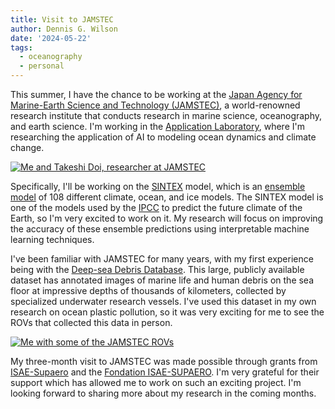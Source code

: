 ```yaml
---
title: Visit to JAMSTEC
author: Dennis G. Wilson
date: '2024-05-22'
tags:
  - oceanography
  - personal
---
```


This summer, I have the chance to be working at the [Japan Agency for Marine-Earth Science and Technology (JAMSTEC)](https://www.jamstec.go.jp/), a world-renowned research institute that conducts research in marine science, oceanography, and earth science. I'm working in the [Application Laboratory](https://www.jamstec.go.jp/al/), where I'm researching the application of AI to modeling ocean dynamics and climate change.

[![Me and Takeshi Doi, researcher at JAMSTEC](/images/jamstec/20240518_125915.jpg)](/images/jamstec/20240518_125915.jpg)

Specifically, I'll be working on the [SINTEX](https://www.jamstec.go.jp/virtualearth/expert/en/index.html) model, which is an [ensemble model](https://journals.ametsoc.org/view/journals/clim/32/3/jcli-d-18-0193.1.xml) of 108 different climate, ocean, and ice models. The SINTEX model is one of the models used by the [IPCC](https://www.ipcc.ch/site/assets/uploads/2018/02/WG1AR5_Chapter09_FINAL.pdf) to predict the future climate of the Earth, so I'm very excited to work on it. My research will focus on improving the accuracy of these ensemble predictions using interpretable machine learning techniques.

I've been familiar with JAMSTEC for many years, with my first experience being with the [Deep-sea Debris Database](https://www.godac.jamstec.go.jp/dsdebris/e/index.html). This large, publicly available dataset has annotated images of marine life and human debris on the sea floor at impressive depths of thousands of kilometers, collected by specialized underwater research vessels. I've used this dataset in my own research on ocean plastic pollution, so it was very exciting for me to see the ROVs that collected this data in person.

[![Me with some of the JAMSTEC ROVs](/images/jamstec/20240518_132004.jpg)](/images/jamstec/20240518_132004.jpg)

My three-month visit to JAMSTEC was made possible through grants from [ISAE-Supaero](https://www.isae-supaero.fr/) and the [Fondation ISAE-SUPAERO](https://fondation-isae-supaero.org/). I'm very grateful for their support which has allowed me to work on such an exciting project. I'm looking forward to sharing more about my research in the coming months. 


